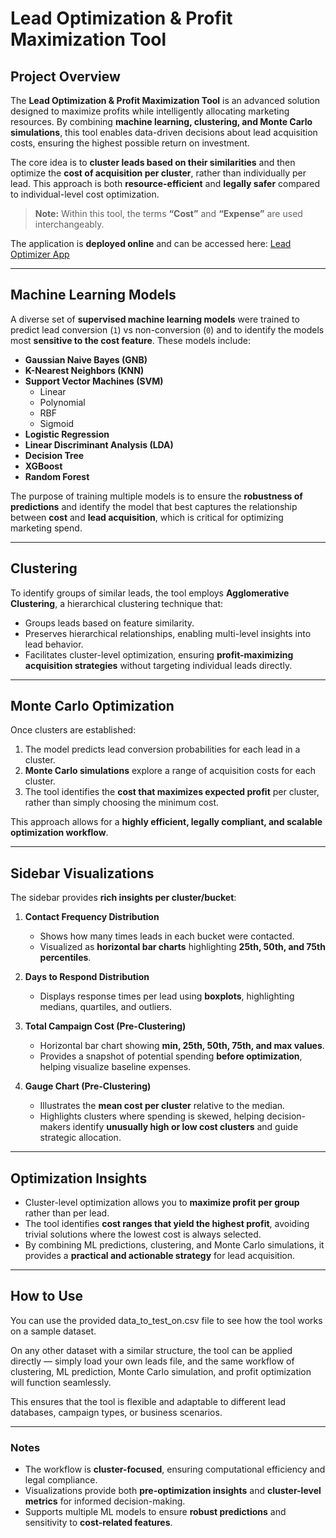 # Lead Optimization & Profit Maximization Tool

## Project Overview

The **Lead Optimization & Profit Maximization Tool** is an advanced solution designed to maximize profits while intelligently allocating marketing resources. By combining **machine learning, clustering, and Monte Carlo simulations**, this tool enables data-driven decisions about lead acquisition costs, ensuring the highest possible return on investment.  

The core idea is to **cluster leads based on their similarities** and then optimize the **cost of acquisition per cluster**, rather than individually per lead. This approach is both **resource-efficient** and **legally safer** compared to individual-level cost optimization.

> **Note:** Within this tool, the terms **“Cost”** and **“Expense”** are used interchangeably.

The application is **deployed online** and can be accessed here: [Lead Optimizer App](https://ktbridge-lead-optimizer-app-dmaipu.streamlit.app/)

---

## Machine Learning Models

A diverse set of **supervised machine learning models** were trained to predict lead conversion (`1`) vs non-conversion (`0`) and to identify the models most **sensitive to the cost feature**. These models include:

- **Gaussian Naive Bayes (GNB)**
- **K-Nearest Neighbors (KNN)**
- **Support Vector Machines (SVM)**  
  - Linear  
  - Polynomial  
  - RBF  
  - Sigmoid
- **Logistic Regression**
- **Linear Discriminant Analysis (LDA)**
- **Decision Tree**
- **XGBoost**
- **Random Forest**

The purpose of training multiple models is to ensure the **robustness of predictions** and identify the model that best captures the relationship between **cost** and **lead acquisition**, which is critical for optimizing marketing spend.

---

## Clustering

To identify groups of similar leads, the tool employs **Agglomerative Clustering**, a hierarchical clustering technique that:  

- Groups leads based on feature similarity.  
- Preserves hierarchical relationships, enabling multi-level insights into lead behavior.  
- Facilitates cluster-level optimization, ensuring **profit-maximizing acquisition strategies** without targeting individual leads directly.

---

## Monte Carlo Optimization

Once clusters are established:

1. The model predicts lead conversion probabilities for each lead in a cluster.  
2. **Monte Carlo simulations** explore a range of acquisition costs for each cluster.  
3. The tool identifies the **cost that maximizes expected profit** per cluster, rather than simply choosing the minimum cost.  

This approach allows for a **highly efficient, legally compliant, and scalable optimization workflow**.

---

## Sidebar Visualizations

The sidebar provides **rich insights per cluster/bucket**:

1. **Contact Frequency Distribution**  
   - Shows how many times leads in each bucket were contacted.  
   - Visualized as **horizontal bar charts** highlighting **25th, 50th, and 75th percentiles**.

2. **Days to Respond Distribution**  
   - Displays response times per lead using **boxplots**, highlighting medians, quartiles, and outliers.

3. **Total Campaign Cost (Pre-Clustering)**  
   - Horizontal bar chart showing **min, 25th, 50th, 75th, and max values**.  
   - Provides a snapshot of potential spending **before optimization**, helping visualize baseline expenses.

4. **Gauge Chart (Pre-Clustering)**  
   - Illustrates the **mean cost per cluster** relative to the median.  
   - Highlights clusters where spending is skewed, helping decision-makers identify **unusually high or low cost clusters** and guide strategic allocation.

---

## Optimization Insights

- Cluster-level optimization allows you to **maximize profit per group** rather than per lead.  
- The tool identifies **cost ranges that yield the highest profit**, avoiding trivial solutions where the lowest cost is always selected.  
- By combining ML predictions, clustering, and Monte Carlo simulations, it provides a **practical and actionable strategy** for lead acquisition.

---

## How to Use

You can use the provided data_to_test_on.csv file to see how the tool works on a sample dataset.

On any other dataset with a similar structure, the tool can be applied directly — simply load your own leads file, and the same workflow of clustering, ML prediction, Monte Carlo simulation, and profit optimization will function seamlessly.

This ensures that the tool is flexible and adaptable to different lead databases, campaign types, or business scenarios.

---

### Notes

- The workflow is **cluster-focused**, ensuring computational efficiency and legal compliance.  
- Visualizations provide both **pre-optimization insights** and **cluster-level metrics** for informed decision-making.  
- Supports multiple ML models to ensure **robust predictions** and sensitivity to **cost-related features**.
